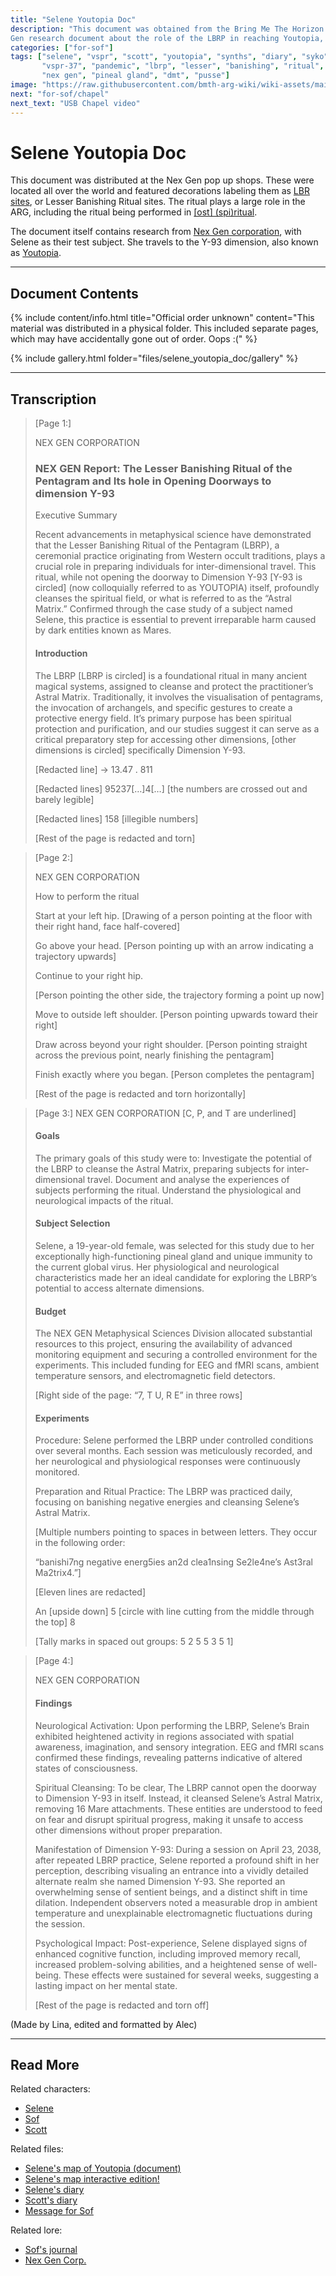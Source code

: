 ```yaml
---
title: "Selene Youtopia Doc"
description: "This document was obtained from the Bring Me The Horizon pop up shops all over the world. It's a Nex 
Gen research document about the role of the LBRP in reaching Youtopia, featuring Selene as a test subject."
categories: ["for-sof"]
tags: ["selene", "vspr", "scott", "youtopia", "synths", "diary", "syko", "for sof",  "files",
       "vspr-37", "pandemic", "lbrp", "lesser", "banishing", "ritual", "pentagram", "spiritual", 
       "nex gen", "pineal gland", "dmt", "pusse"]
image: "https://raw.githubusercontent.com/bmth-arg-wiki/wiki-assets/main/files/selene_youtopia_doc/doc-preview.png"
next: "for-sof/chapel"
next_text: "USB Chapel video"
---
```


# Selene Youtopia Doc

This document was distributed at the Nex Gen pop up shops. These were located all over the world and featured 
decorations labeling them as [LBR sites](lbr_sites), or Lesser Banishing Ritual sites. The ritual plays a large role 
in the ARG, including the ritual being performed in [[ost] (spi)ritual](../music/song-spiritual).

The document itself contains research from [Nex Gen corporation](../lore/nex-gen-corporation), with Selene as their test 
subject. She travels to the Y-93 dimension, also known as [Youtopia](../lore/youtopia). 

***

## Document Contents

{% include content/info.html
title="Official order unknown"
content="This material was distributed in a physical folder. This included separate pages, which may have 
accidentally gone out of order. Oops :("
%}

{% include gallery.html folder="files/selene_youtopia_doc/gallery" %}

***

## Transcription

> [Page 1:]
>
> NEX GEN CORPORATION
>
> ### NEX GEN Report: The Lesser Banishing Ritual of the Pentagram and Its hole in Opening Doorways to dimension Y-93
>
> Executive Summary
>
> Recent advancements in metaphysical science have demonstrated that the Lesser Banishing Ritual of the Pentagram (LBRP), 
> a ceremonial practice originating from Western occult traditions, plays a crucial role in preparing individuals for 
> inter-dimensional travel. This ritual, while not opening the doorway to Dimension Y-93 [Y-93 is circled] 
> (now colloquially referred to as YOUTOPIA) itself, profoundly cleanses the spiritual field, or what is referred 
> to as the “Astral Matrix.” Confirmed through the case study of a subject named Selene, this practice is essential 
> to prevent irreparable harm caused by dark entities known as Mares.
>
> #### Introduction
>
> The LBRP [LBRP is circled] is a foundational ritual in many ancient magical systems, assigned to cleanse and 
> protect the practitioner’s Astral Matrix. Traditionally, it involves the visualisation of pentagrams, the invocation 
> of archangels, and specific gestures to create a protective energy field. It’s primary purpose has been spiritual 
> protection and purification, and our studies suggest it can serve as a critical preparatory step for accessing other 
> dimensions, [other dimensions is circled] specifically Dimension Y-93.
>
> [Redacted line] -> 13.47 . 811
>
> [Redacted lines] 95237[…]4[…] [the numbers are crossed out and barely legible]
>
> [Redacted lines] 158 [illegible numbers]
>
> [Rest of the page is redacted and torn]

> [Page 2:]
>
> NEX GEN CORPORATION
>
> How to perform the ritual
>
> Start at your left hip.
> [Drawing of a person pointing at the floor with their right hand, face half-covered]
>
> Go above your head.
> [Person pointing up with an arrow indicating a trajectory upwards]
>
> Continue to your right hip.
>
> [Person pointing the other side, the trajectory forming a point up now]
>
> Move to outside left shoulder.
> [Person pointing upwards toward their right]
>
> Draw across beyond your right shoulder.
> [Person pointing straight across the previous point, nearly finishing the pentagram]
>
> Finish exactly where you began.
> [Person completes the pentagram]
>
> [Rest of the page is redacted and torn horizontally]

> [Page 3:]
> NEX GEN CORPORATION [C, P, and T are underlined]
>
> #### Goals
>
> The primary goals of this study were to:
> Investigate the potential of the LBRP to cleanse the Astral Matrix, preparing subjects for inter-dimensional travel.
> Document and analyse the experiences of subjects performing the ritual.
> Understand the physiological and neurological impacts of the ritual.
>
> #### Subject Selection
>
> Selene, a 19-year-old female, was selected for this study due to her exceptionally high-functioning pineal gland 
> and unique immunity to the current global virus. Her physiological and neurological characteristics made her an 
> ideal candidate for exploring the LBRP’s potential to access alternate dimensions.
>
> #### Budget
>
> The NEX GEN Metaphysical Sciences Division allocated substantial resources to this project, ensuring the 
> availability of advanced monitoring equipment and securing a controlled environment for the experiments. 
> This included funding for EEG and fMRI scans,  ambient temperature sensors, and electromagnetic field detectors.
>
> [Right side of the page: “7, T U, R E” in three rows]
>
> #### Experiments
>
> Procedure: Selene performed the LBRP under controlled conditions over several months. Each session was meticulously 
> recorded, and her neurological and physiological responses were continuously monitored.
>
> Preparation and Ritual Practice: The LBRP was practiced daily, focusing on banishing negative energies and 
> cleansing Selene’s Astral Matrix.
>
> [Multiple numbers pointing to spaces in between letters. They occur in the following order:
>
> “banishi7ng negative energ5ies an2d clea1nsing Se2le4ne’s Ast3ral Ma2trix4.”]
>
> [Eleven lines are redacted]
>
> An [upside down] 5 [circle with line cutting from the middle through the top] 8
>
> [Tally marks in spaced out groups: 5 2 5 5 3 5 1]

> [Page 4:]
>
> NEX GEN CORPORATION
>
> #### Findings
>
> Neurological Activation: Upon performing the LBRP, Selene’s Brain exhibited heightened activity in regions 
> associated with spatial awareness, imagination, and sensory integration. EEG and fMRI scans confirmed these 
> findings, revealing patterns indicative of altered states of consciousness.
>
> Spiritual Cleansing: To be clear, The LBRP cannot open the doorway to Dimension Y-93 in itself. Instead, it 
> cleansed Selene’s Astral Matrix, removing 16 Mare attachments. These entities are understood to feed on fear 
> and disrupt spiritual progress, making it unsafe to access other dimensions without proper preparation.
>
> Manifestation of Dimension Y-93: During a session on April 23, 2038, after repeated LBRP practice, Selene 
> reported a profound shift in her perception, describing visualing an entrance into a vividly detailed alternate 
> realm she named Dimension Y-93. She reported an overwhelming sense of sentient beings, and a distinct shift in 
> time dilation. Independent observers noted a measurable drop in ambient temperature and unexplainable 
> electromagnetic fluctuations during the session.
>
> Psychological Impact: Post-experience, Selene displayed signs of enhanced cognitive function, including 
> improved memory recall, increased problem-solving abilities, and a heightened sense of well-being. These 
> effects were sustained for several weeks, suggesting a lasting impact on her mental state.
>
> [Rest of the page is redacted and torn off]
>

(Made by Lina, edited and formatted by Alec)

***

## Read More

Related characters:

- [Selene](../characters/selene)
- [Sof](../characters/sof)
- [Scott](../characters/syko)

Related files:

- [Selene's map of Youtopia (document)](selenes_map)
- [Selene's map interactive edition!](../map)
- [Selene's diary](selene_personal_journal)
- [Scott's diary](scott_personal_journal)
- [Message for Sof](msgforsof)

Related lore:

- [Sof's journal](../website/journal.md)
- [Nex Gen Corp.](../lore/nex-gen-corporation)